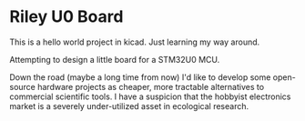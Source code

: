 # Riley U0 Board

This is a hello world project in kicad. Just learning my way around.

Attempting to design a little board for a STM32U0 MCU.

Down the road (maybe a long time from now) I'd like to develop some open-source hardware projects as cheaper, more tractable alternatives to commercial scientific tools. I have a suspicion that the hobbyist electronics market is a severely under-utilized asset in ecological research.